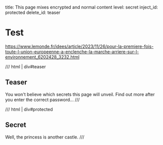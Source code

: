 title: This page mixes encrypted and normal content
level: secret
inject_id: protected
delete_id: teaser

# Test

https://www.lemonde.fr/idees/article/2023/11/26/pour-la-premiere-fois-toute-l-union-europeenne-a-enclenche-la-marche-arriere-sur-l-environnement_6202428_3232.html

/// html | div#teaser
## Teaser

You won't believe which secrets this page will unveil.
Find out more after you enter the correct password...
///

/// html | div#protected
## Secret

Well, the princess is another castle.
///